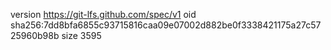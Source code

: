 version https://git-lfs.github.com/spec/v1
oid sha256:7dd8bfa6855c93715816caa09e07002d882be0f3338421175a27c5725960b98b
size 3595
